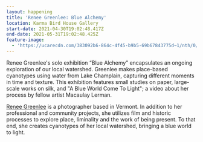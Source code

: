 ```yaml
---
layout: happening
title: 'Renee Greenlee: Blue Alchemy'
location: Karma Bird House Gallery
start-date: 2021-04-30T19:02:48.417Z
end-date: 2021-05-31T19:02:48.425Z
feature-image:
  - 'https://ucarecdn.com/383092b6-864c-4f45-b9b5-69b67843775d~1/nth/0/'
---
```

Renee Greenlee's solo exhibition “Blue Alchemy” encapsulates an ongoing exploration of our local watershed. Greenlee makes place-based cyanotypes using water from Lake Champlain, capturing different moments in time and texture. This exhibition features small studies on paper, large-scale works on silk, and "A Blue World Come To Light"; a video about her process by fellow artist Macaulay Lerman.

[Renee Greenlee](https://www.reneegreenlee.com/) is a photographer based in Vermont. In addition to her professional and community projects, she utilizes film and historic processes to explore place, liminality and the work of being present. To that end, she creates cyanotypes of her local watershed, bringing a blue world to light.
